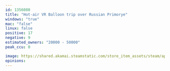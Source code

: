 ```yaml
---
id: 1356080
title: "Hot-air VR Balloon trip over Russian Primorye"
windows: "true"
mac: "false"
linux: false
positive: 17
negative: 9
estimated_owners: "20000 - 50000"
peak_ccu: 0

image: https://shared.akamai.steamstatic.com/store_item_assets/steam/apps/1356080/header.jpg?t=1594108957
opinions:
---
```

